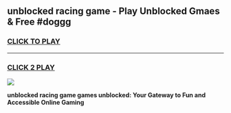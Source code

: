 
## unblocked racing game - Play Unblocked Gmaes & Free #doggg
<h3>
<a href="https://news.freeplayer.one?title=unblocked_racing_game&ref=03M">CLICK TO PLAY</a></h3>
<hr>

<h3>
<a href="https://news.freeplayer.one?title=unblocked_racing_game&ref=03M">CLICK 2 PLAY</a>
  
</h3>

<a href="https://news.freeplayer.one?title=unblocked_racing_game&ref=03M"><img src="https://clearcache.store/games.png"></a>


**unblocked racing game games unblocked: Your Gateway to Fun and Accessible Online Gaming**
